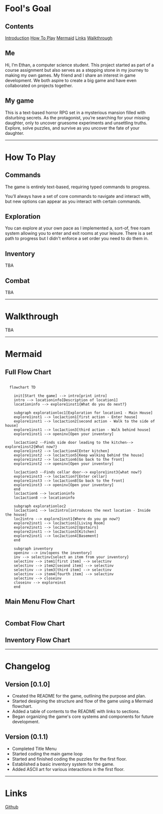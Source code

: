 # Fool's Goal

## Contents
[Introduction](#introduction)
[How To Play](#how-to-play)
[Mermaid](#mermaid)
[Links](#links)
[Walkthrough](#walkthrough)

## Me
Hi, I’m Ethan, a computer science student. This project started as part of a course assignment but also serves as a stepping stone in my journey to making my own games. My friend and I share an interest in game development. We both aspire to create a big game and have even collaborated on projects together.

## My game
This is a text-based horror RPG set in a mysterious mansion filled with disturbing secrets. As the protagonist, you’re searching for your missing daughter, only to uncover gruesome experiments and unsettling truths. Explore, solve puzzles, and survive as you uncover the fate of your daughter.

---

# How To Play

## Commands

The game is entirely text-based, requiring typed commands to progress.

You’ll always have a set of core commands to navigate and interact with, but new options can appear as you interact with certain commands.

## Exploration

You can explore at your own pace as I implemented a, sort-of, free roam system allowing you to enter and exit rooms at your leisure. There is a set path to progress but I didn't enforce a set order you need to do them in. 

## Inventory

TBA

## Combat 

TBA

---

# Walkthrough

TBA

---

# Mermaid

## Full Flow Chart
```mermaid

  flowchart TD

    init[Start the game] --> intro[print intro]
    intro --> locationinfo[Description of location1]
    locationinfo --> explore1inst1{What do you do next?}

    subgraph explorationloc1[Exploration for location1 - Main House]
    explore1inst1 --> loc1action1[first action - Enter house]
    explore1inst1 --> loc1action2[second action - Walk to the side of house]
    explore1inst1 --> loc1action3[third action - Walk behind house]
    explore1inst1 --> openinv[Open your inventory]

    loc1action2 --Finds side door leading to the kitchen--> explore1inst2{What now?}
    explore1inst2 --> loc1action4[Enter kitchen]
    explore1inst2 --> loc1action5[Keep walking behind the house]
    explore1inst2 --> loc1action6[Go back to the front]
    explore1inst2 --> openinv[Open your inventory]

    loc1action3 --Finds cellar door--> explore1inst3{what now?}
    explore1inst3 --> loc1action7[Enter cellar]
    explore1inst3 --> loc1action8[Go back to the front]
    explore1inst3 --> openinv[Open your inventory]
    end
    loc1action6 --> locationinfo
    loc1action8 --> locationinfo

    subgraph explorationloc2
    loc1action1 --> loc2intro[introduces the next location - Inside the house]
    loc2intro --> explore2inst1{Where do you go now?}
    explore2inst1 --> loc2action1[Living Room]
    explore2inst1 --> loc2action2[Upstairs]
    explore2inst1 --> loc2action3[Kitchen]
    explore2inst1 --> loc2action4[Basement]
    end

    subgraph inventory
    openinv --> inv[opens the inventory]
    inv --> selectinv{select an item from your inventory}
    selectinv --> item1[first item] --> selectinv
    selectinv --> item2[second item] --> selectinv
    selectinv --> item3[third item] --> selectinv
    selectinv --> item4[fourth item] --> selectinv
    selectinv --> closeinv
    closeinv --> exploreinst
    end
```

## Main Menu Flow Chart
```
```

## Combat Flow Chart

## Inventory Flow Chart

---

# Changelog

## Version [0.1.0]

- Created the README for the game, outlining the purpose and plan.
- Started designing the structure and flow of the game using a Mermaid flowchart.
- Added a table of contents to the README with links to sections.
- Began organizing the game's core systems and components for future development.

## Version (0.1.1)

- Completed Title Menu
- Started coding the main game loop
- Started and finished coding the puzzles for the first floor.
- Established a basic inventory system for the game.
- Added ASCII art for various interactions in the first floor.


---

# Links

[Github](https://github.com/EthanAlistair)
